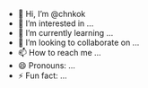 - 👋 Hi, I’m @chnkok
- 👀 I’m interested in ...
- 🌱 I’m currently learning ...
- 💞️ I’m looking to collaborate on ...
- 📫 How to reach me ...
- 😄 Pronouns: ...
- ⚡ Fun fact: ...

<!---
chnkok/chnkok is a ✨ special ✨ repository because its `README.md` (this file) appears on your GitHub profile.
You can click the Preview link to take a look at your changes.
--->
